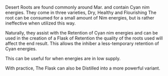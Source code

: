 Desert Roots are found commonly around Mar. and contain Cyan nim energies. They come in three varieties, Dry, Healthy and Flourishing The root can be consumed for a small amount of Nim energies, but is rather ineffective when utilized this way.

Naturally, they assist with the Retention of Cyan nim energies and can be used in the creation of a Flask of Retention the quality of the roots used will affect the end result. This allows the inhiber a less-temporary retention of Cyan energies.

This can be useful for when energies are in low supply.

With practice, The Flask can also be Distilled into a more powerful variant.